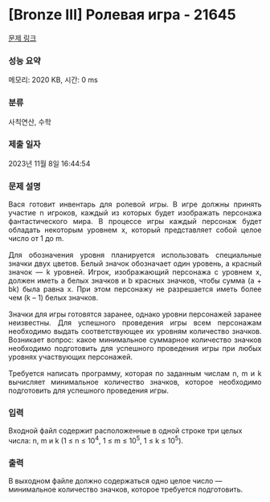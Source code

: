 # [Bronze III] Ролевая игра - 21645 

[문제 링크](https://www.acmicpc.net/problem/21645) 

### 성능 요약

메모리: 2020 KB, 시간: 0 ms

### 분류

사칙연산, 수학

### 제출 일자

2023년 11월 8일 16:44:54

### 문제 설명

<p class="a0" style="margin:12pt 0cm 0cm; text-align:justify">Вася готовит инвентарь для ролевой игры. В игре должны принять участие n игроков, каждый из которых будет изображать персонажа фантастического мира. В процессе игры каждый персонаж будет обладать некоторым уровнем x, который представляет собой целое число от 1 до m. </p>

<p class="a0" style="margin:12pt 0cm 0cm; text-align:justify">Для обозначения уровня планируется использовать специальные значки двух цветов. Белый значок обозначает один уровень, а красный значок — k уровней. Игрок, изображающий персонажа с уровнем x, должен иметь a белых значков и b красных значков, чтобы сумма (a + bk) была равна x. При этом персонажу не разрешается иметь более чем (k – 1) белых значков.</p>

<p class="a0" style="margin:12pt 0cm 0cm; text-align:justify">Значки для игры готовятся заранее, однако уровни персонажей заранее неизвестны. Для успешного проведения игры всем персонажам необходимо выдать соответствующее их уровням количество значков. Возникает вопрос: какое минимальное суммарное количество значков необходимо подготовить для успешного проведения игры при любых уровнях участвующих персонажей.</p>

<p class="a0" style="margin:12pt 0cm 0cm; text-align:justify">Требуется написать программу, которая по заданным числам n, m и k вычисляет минимальное количество значков, которое необходимо подготовить для успешного проведения игры.</p>

### 입력 

 <p>Входной файл содержит расположенные в одной строке три целых числа: n, m и k (1 ≤ n ≤ 10<sup>4</sup>, 1 ≤ m ≤ 10<sup>5</sup>, 1 ≤ k ≤ 10<sup>5</sup>).</p>

### 출력 

 <p>В выходном файле должно содержаться одно целое число — минимальное количество значков, которое требуется подготовить.</p>

